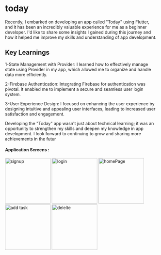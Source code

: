 # today

Recently, I embarked on developing an app called "Today" using Flutter, and it has been an incredibly valuable experience for me as a beginner developer. I'd like to share some insights I gained during this journey and how it helped me improve my skills and understanding of app development.

## Key Learnings
1-State Management with Provider:
I learned how to effectively manage state using Provider in my app, which allowed me to organize and handle data more efficiently.

2-Firebase Authentication:
Integrating Firebase for authentication was pivotal. It enabled me to implement a secure and seamless user login system.

3-User Experience Design:
I focused on enhancing the user experience by designing intuitive and appealing user interfaces, leading to increased user satisfaction and engagement.

Developing the "Today" app wasn't just about technical learning; it was an opportunity to strengthen my skills and deepen my knowledge in app development. I look forward to continuing to grow and sharing more achievements in the futur

#### Application Screens :

<div>
  <img width="150" alt="signup" src="https://github.com/user-attachments/assets/5a4aedcd-62cb-46df-986e-0ff636e04e83">
  <img width="150" alt="login" src="https://github.com/user-attachments/assets/430848e3-7c75-4d41-85b3-28eaedcdbbf5">
  <img width="150" alt="homePage" src="https://github.com/user-attachments/assets/9cf526d7-3587-4d25-b41e-c491ebee5e29">
  <img width="150" alt="add task" src="https://github.com/user-attachments/assets/f3c702f4-6799-4c33-8c10-beab8db2d849">
  <img width="150" alt="delelte" src="https://github.com/user-attachments/assets/9a4de7f6-59c7-4834-bcdf-83cf219510f2">

</div>
